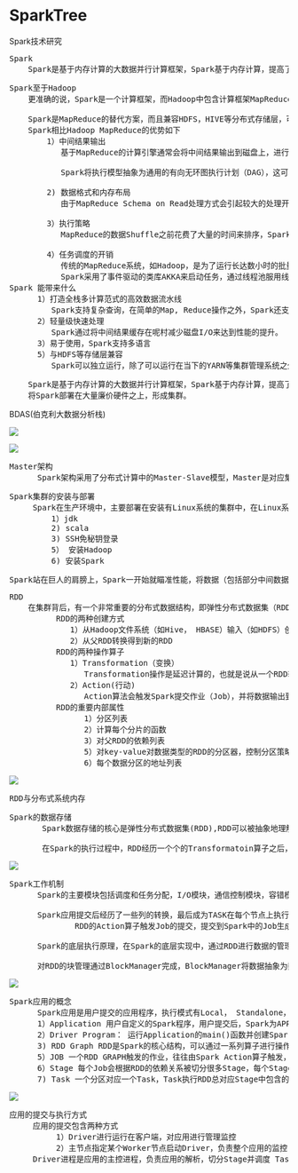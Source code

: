 # SparkTree
Spark技术研究

<pre>
Spark
    Spark是基于内存计算的大数据并行计算框架，Spark基于内存计算，提高了在大数据环境下数据处理的实时性，同时保证了高容错性和高可伸缩性，允许用户将Spark部署在大量廉价硬件之上，形成集群。
</pre>

<pre>
Spark至于Hadoop
    更准确的说，Spark是一个计算框架，而Hadoop中包含计算框架MapReduce和分布式文件系统HDFS，Hadoop更广发的说还包括在其生态系统上的其他系统，如HBASE, HIVE等

    Spark是MapReduce的替代方案，而且兼容HDFS，HIVE等分布式存储层，可融入Hadoop的生态系统，以弥补缺失MapReduce的不足。
    Spark相比Hadoop MapReduce的优势如下
        1）中间结果输出
           基于MapReduce的计算引擎通常会将中间结果输出到磁盘上，进行存储和容错，出于任务管道承接的考虑，当一些查询翻译到MapReduce任务时，往往会产生多个Stage,而这些串联的Stage又依赖于底层文件系统HDFS来存储每一个Stage的输出结果。

           Spark将执行模型抽象为通用的有向无环图执行计划（DAG），这可以将多Stage的任务串联或者并行执行，而无需将Stage中间结果输出到HDFS中.

        2) 数据格式和内存布局
           由于MapReduce Schema on Read处理方式会引起较大的处理开销，Spark抽象出分布式内存存储结果弹性分布式数据集RDD，进行数据额存储,RDD能支持粗粒度写操作，但是对于读取操作，RDD可以精确到每条记录，这使得RDD可以用来作为分布式索引，Spark的特性是能够控制数据在不同节点上的分区，用户可以自定义分区策略，如HASH分区等。

        3）执行策略
           MapReduce的数据Shuffle之前花费了大量的时间来排序，Spark则可减轻上述问题带来的开销，因为Spark任务在Shuffle中不是所有情景都需要排序，所以支持基于Hash分布式聚合，调度中采用更为通用的任务执行计划图（DAG）,每一轮次的输出结果在内存缓存。

        4）任务调度的开销
           传统的MapReduce系统，如Hadoop，是为了运行长达数小时的批量作业而设计的，在某些极端情况下，提交一个任务的延迟非常高。
           Spark采用了事件驱动的类库AKKA来启动任务，通过线程池服用线程来避免进程或线程启动和切换开销 。
Spark 能带来什么
      1）打造全栈多计算范式的高效数据流水线
         Spark支持复杂查询，在简单的Map, Reduce操作之外，Spark还支持SQL查询，流式计算，机器学习和图算法，同时，用户可以在同一个工作流中无缝搭配这些计算范式
      2）轻量级快速处理
         Spark通过将中间结果缓存在呢村减少磁盘I/O来达到性能的提升。
      3）易于使用，Spark支持多语言
      5）与HDFS等存储层兼容
         Spark可以独立运行，除了可以运行在当下的YARN等集群管理系统之外，它还可以读取已有的Hadoop数据，这是个非常大的优势。
</pre>

<pre>
    Spark是基于内存计算的大数据并行计算框架，Spark基于内存计算，提高了在大数据环境下数据处理的实时性，同时保证了高容错性和高可伸缩性，允许用户
    将Spark部署在大量廉价硬件之上，形成集群。
</pre>

BDAS(伯克利大数据分析栈)

![](https://i.imgur.com/LWcJ9JD.png)

![](https://i.imgur.com/iXSxwEG.png)

<pre>
Master架构
      Spark架构采用了分布式计算中的Master-Slave模型，Master是对应集中的含有Master进程的节点，Slave是集群中含有Worker进程的节点，Master作为整个集群的控制器，负责整个集群的正常运行; Worker相当于是计算节点，接收主节点命令与运行状态汇报；Executor负责任务的执行;Client作为用户的客户端负责提交应用，Driver负责控制一个应用的执行
</pre>

<pre>
Spark集群的安装与部署
     Spark在生产环境中，主要部署在安装有Linux系统的集群中，在Linux系统中安装Spark需要预先安装JDK，Scala等所需的依赖，由于Spark是计算框架，所以需要预先在集群内搭建好存储数据的持久化层，如HDFS, Hive等
         1）jdk
         2) scala
         3) SSH免秘钥登录
         5） 安装Hadoop
         6) 安装Spark
</pre>

<pre>
Spark站在巨人的肩膀上，Spark一开始就瞄准性能，将数据（包括部分中间数据）放在内存，在内存计算，用户将重复利用的数据缓存在内存，提高下次计算效率，因此Spark尤其适合迭代型和交互型人物，Spark需要大量的内存，但性能可随着机器数据增多呈线性增长。
</pre>

<pre>
RDD
    在集群背后，有一个非常重要的分布式数据结构，即弹性分布式数据集（RDD），它是逻辑中的实体，在集群中的多台机器上进行了数据分区，通过对多台机器上不同RDD分区的控制，仅能减少机器之间的数据重排（data shuffling）， Spark提供了"partionBy"运算符，能够通过集群中多台机器之间对原始RDD进行数据再分配来创建一个新的RDD，RDD是Spark的核心数据结构，通过RDD的依赖关系形成Spark的调度顺序，通过对RDD的操作形成整个Spark程序。
          RDD的两种创建方式
             1）从Hadoop文件系统（如Hive， HBASE）输入（如HDFS）创建
             2）从父RDD转换得到新的RDD
          RDD的两种操作算子
             1）Transformation（变换）
                Transformation操作是延迟计算的，也就是说从一个RDD转换生成另一个RDD的转换操作不是马上进行的，需要等到有Actions操作时，才真正触发运算
             2）Action(行动)
                Action算法会触发Spark提交作业（Job），并将数据输出到Spark系统
          RDD的重要内部属性
                1）分区列表
                2）计算每个分片的函数
                3）对父RDD的依赖列表
                5）对key-value对数据类型的RDD的分区器，控制分区策略与分区数
                6）每个数据分区的地址列表
</pre>

![](https://i.imgur.com/INXc9mj.png)

<pre>
RDD与分布式系统内存    
</pre>

<pre>
Spark的数据存储
       Spark数据存储的核心是弹性分布式数据集(RDD),RDD可以被抽象地理解为一个大的数组，但是这个数据是分布在集群上的，逻辑上RDD的每隔分区叫一个Partion.
       
       在Spark的执行过程中，RDD经历一个个的Transformatoin算子之后，最后通过action进行触发操作，逻辑上每经历一次变换，就会将RDD转换为一个新的RDD，RDD之间通过Lineage产生依赖关系，RDD会被划分成很多的分区分布到集群的多个节点上中，
</pre>

![](https://i.imgur.com/Y5jje0w.png)

<pre>
Spark工作机制
      Spark的主要模块包括调度和任务分配，I/O模块，通信控制模块，容错模块，Shuffle模块，Spark按照应用，作业，Stage，Task几个层次分别进行调度，采用了经典的FIFO和FAIR等调度算法，在Spark的I/O中，将数据以块为党委进行管理，需要处理的块可以存储在本机内存，磁盘或者集群中的其他机器中，集群中的通信对于命令和状态的传递极为重要，Spark通过AKKA框架进行集群消息通信，分布式系统中的容错性十分重要，Spark通过Lineage和Checkpoint机制进行容错性保证，

      Spark应用提交后经历了一些列的转换，最后成为TASK在每个节点上执行，Spark应用转换：
              RDD的Action算子触发Job的提交，提交到Spark中的Job生成RDD DAG， 由DAGScheduler转化为Stage DAG,每个Stage中产生相应的TASK集合，TaskScheduler将任务分发到Executor执行，每个任务对应相应的一个数据块，使用用户定义的函数处理数据块。

      Spark的底层执行原理，在Spark的底层实现中，通过RDD进行数据的管理，RDD中有一组分布在不同节点的数据块，当Spark的应用在对这个RDD进行操作时，调度器将包含操作的任务分发到指定的机器上执行，在计算节点通过多线程的方式执行任务。一个操作执行完毕，RDD便转换成另一个RDD，这样，用户的操作依次执行，Spark为了系统的内存不至于快速用完，使用延迟执行的方式执行，即只有操作累积到Action，算子才会触发整个操作序列的执行，中间结果不会单独再重新分配内存，而是在同一个数据块上进行流水线操作。

      对RDD的块管理通过BlockManager完成，BlockManager将数据抽象为数据块，在内存或者磁盘进行存储，如果数据不在本节点，则还可以通过远端节点复制到本机进行计算，
</pre>

![](https://i.imgur.com/VJKgetP.png)

<pre>
Spark应用的概念
      Spark应用是用户提交的应用程序，执行模式有Local， Standalone， YARN, Mesos， 根据Spark Application的Driver Program是否在集群中运行，Spark应用的运行方式又可以分为Cluster模式，Client模式
      1）Application 用户自定义的Spark程序，用户提交后，Spark为APP分配资源，将程序转换并执行
      2）Driver Program： 运行Application的main()函数并创建SparkContext.
      3) RDD Graph RDD是Spark的核心结构，可以通过一系列算子进行操作，当RDD遇到ACTION算子时，将之前的所有算子形成一个有向无环图DAG，也就是途中的RDD GRAPH，再在Spark中转换为JOB,提交到集群执行，一个APP中可以包含多个JOB。
      5）JOB 一个RDD GRAPH触发的作业，往往由Spark Action算子触发，在SparkContext中通过runJob方法向Spark提交Job
      6）Stage 每个Job会根据RDD的依赖关系被切分很多Stage，每个Stage中包含一组相同的Task，这一组Task也叫TaskSet
      7) Task 一个分区对应一个Task，Task执行RDD总对应Stage中包含的算子，Task被封装好后放入Executor的线程池中执行。
</pre>

![](https://i.imgur.com/UjowBZg.png)

<pre>
应用的提交与执行方式
     应用的提交包含两种方式
          1）Driver进行运行在客户端，对应用进行管理监控
          2）主节点指定某个Worker节点启动Driver，负责整个应用的监控
     Driver进程是应用的主控进程，负责应用的解析，切分Stage并调度 Task到Executor执行，包含DAGScheduler等重要对象，
</pre>